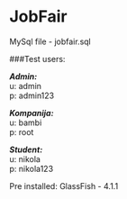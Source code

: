 # JobFair

MySql file - jobfair.sql

###Test users:

***Admin:***  
u: admin  
p: admin123  

***Kompanija:***  
u: bambi  
p: root  

***Student:***  
u: nikola  
p: nikola123

Pre installed:
GlassFish - 4.1.1